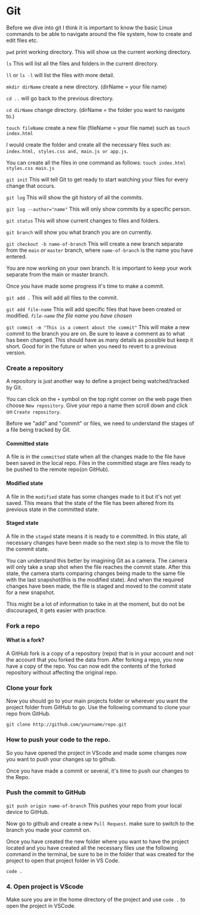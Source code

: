 # Git

Before we dive into git I think it is important to know the basic Linux commands to be able to navigate around the file system, how to create and edit files etc.

`pwd` print working directory. This will show us the current working directory.

`ls` This will list all the files and folders in the current directory.
 
 `ll` or `ls -l` will list the files with more detail.
 
`mkdir dirName` create a new directory. (dirName = your file name)

`cd ..` will go back to the previous directory.

`cd dirName` change directory. (dirName = the folder you want to navigate to.)

`touch fileName` create a new file (fileName = your file name)
such as `touch index.html`

I would create the folder and create all the necessary files such as: `index.html, styles.css and, main.js or app.js`. 

You can create all the files in one command as follows:
`touch index.html styles.css main.js`

`git init` This will tell Git to get ready to start watching your files for every change that occurs.

`git log` This will show the git history of all the commits.

`git log --author="name"` This will only show commits by a specific person.

`git status`  This will show current changes to files and folders.

`git branch` will show you what branch you are on currently.

`git checkout -b name-of-branch` This will create a new branch separate from the `main` or `master` branch, where `name-of-branch` is the name you have entered.

You are now working on your own branch. It is important to keep your work separate from the main or master branch.

Once you have made some progress it's time to make a commit.

`git add .`  This will add all files to the commit.

`git add file-name` This will add specific files that have been created or modified. *`file-name` the file name you have chosen*

`git commit -m "This is a coment about the commit"` 
This will make a new commit to the branch you are on. Be sure to leave a comment as to what has been changed. This should have as many details as possible but keep it short. Good for in the future or when you need to revert to a previous version.


### Create a repository

 A repository is just another way to define a project being watched/tracked by Git.
 
You can click on the `+` symbol on the top right corner on the web page then choose `New repository`. Give your repo a name then scroll down and click on `Create repository`.
 
Before we "add" and "commit" or files, we need to understand the stages of a file being tracked by Git.

#### Committed state
A file is in the `committed` state when all the changes made to the file have been saved in the local repo. Files in the committed stage are files ready to be pushed to the remote repo(on GitHub).

#### Modified state
A file in the `modified` state has some changes made to it but it's not yet saved.
This means that the state of the file has been altered from its previous state in the committed state.

#### Staged state
A file in the `staged` state means it is ready to e committed. In this state, all necessary changes have been made so the next step is to move the file to the commit state.

You can understand this better by imagining Git as a camera. The camera will only take a snap shot when the file reaches the commit state. After this state, the camera starts comparing changes being made to the same file with the last snapshot(this is the modified state). And when the required changes have been made, the file is staged and moved to the commit state for a new snapshot.

This might be a lot of information to take in at the moment, but do not be discouraged, it gets easier with practice.

### Fork a repo 

#### What is a fork?
A GitHub fork is a copy of a repository (repo) that is in your account and not the account that you forked the data from. After forking a repo, you now have a copy of the repo. You can now edit the contents of the forked repository without affecting the original repo.

### Clone your fork

Now you should go to your main projects folder or wherever you want the project folder from GitHub to go. Use the following command to clone your repo from GitHub.

`git clone http://github.com/yourname/repo.git `

### How to push your code to the repo.
So you have opened the project in VScode and made some changes now you want to push your changes up to github.



Once you have made a commit or several, it's time to push our changes to the Repo.

### Push the commit to GitHub

`git push origin name-of-branch`
This pushes your repo from your local device to GitHub.

Now go to github and create a new `Pull Request`. make sure to switch to the branch you made your commit on.





Once you have created the new folder where you want to have the project located and you have created all the necessary files use the following command in the terminal, be sure to be in the folder that was created for the project to  open that project folder in VS Code. 

`code .`

### 4. Open project is VScode
Make sure you are in the home directory of the project and use `code .` to open the project in VSCode.
